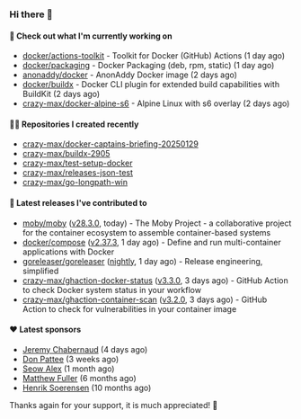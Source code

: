 ### Hi there 👋

#### 👷 Check out what I'm currently working on

- [docker/actions-toolkit](https://github.com/docker/actions-toolkit) - Toolkit for Docker (GitHub) Actions (1 day ago)
- [docker/packaging](https://github.com/docker/packaging) - Docker Packaging (deb, rpm, static) (1 day ago)
- [anonaddy/docker](https://github.com/anonaddy/docker) - AnonAddy Docker image (2 days ago)
- [docker/buildx](https://github.com/docker/buildx) - Docker CLI plugin for extended build capabilities with BuildKit (2 days ago)
- [crazy-max/docker-alpine-s6](https://github.com/crazy-max/docker-alpine-s6) - Alpine Linux with s6 overlay (2 days ago)

#### 👨‍💻 Repositories I created recently

- [crazy-max/docker-captains-briefing-20250129](https://github.com/crazy-max/docker-captains-briefing-20250129)
- [crazy-max/buildx-2905](https://github.com/crazy-max/buildx-2905)
- [crazy-max/test-setup-docker](https://github.com/crazy-max/test-setup-docker)
- [crazy-max/releases-json-test](https://github.com/crazy-max/releases-json-test)
- [crazy-max/go-longpath-win](https://github.com/crazy-max/go-longpath-win)

#### 🚀 Latest releases I've contributed to

- [moby/moby](https://github.com/moby/moby) ([v28.3.0](https://github.com/moby/moby/releases/tag/v28.3.0), today) - The Moby Project - a collaborative project for the container ecosystem to assemble container-based systems
- [docker/compose](https://github.com/docker/compose) ([v2.37.3](https://github.com/docker/compose/releases/tag/v2.37.3), 1 day ago) - Define and run multi-container applications with Docker
- [goreleaser/goreleaser](https://github.com/goreleaser/goreleaser) ([nightly](https://github.com/goreleaser/goreleaser/releases/tag/nightly), 1 day ago) - Release engineering, simplified
- [crazy-max/ghaction-docker-status](https://github.com/crazy-max/ghaction-docker-status) ([v3.3.0](https://github.com/crazy-max/ghaction-docker-status/releases/tag/v3.3.0), 3 days ago) - GitHub Action to check Docker system status in your workflow
- [crazy-max/ghaction-container-scan](https://github.com/crazy-max/ghaction-container-scan) ([v3.2.0](https://github.com/crazy-max/ghaction-container-scan/releases/tag/v3.2.0), 3 days ago) - GitHub Action to check for vulnerabilities in your container image

#### ❤️ Latest sponsors
- [Jeremy Chabernaud](https://github.com/djerfy) (4 days ago)
- [Don Pattee](https://github.com/DPattee) (3 weeks ago)
- [Seow Alex](https://github.com/seowalex) (1 month ago)
- [Matthew Fuller](https://github.com/mathematics333) (6 months ago)
- [Henrik Soerensen](https://github.com/hsoerensen) (10 months ago)

Thanks again for your support, it is much appreciated! 🙏

